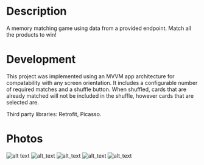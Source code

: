 
# Description

A memory matching game using data from a provided endpoint. Match all the products to win!

# Development

This project was implemented using an MVVM app architecture for compatability with any screen orientation. It includes a configurable number of required matches and a shuffle button. When shuffled, cards that are already matched will not be included in the shuffle, however cards that are selected are.

Third party libraries: Retrofit, Picasso.

# Photos
![alt text](https://github.com/1298se/shopify-mobile-challenge/blob/master/attachments/Screenshot_20190921-234235_Memory%20Matcher.jpg)
![alt_text](https://github.com/1298se/shopify-mobile-challenge/blob/master/attachments/Screenshot_20190921-234241_Memory%20Matcher.jpg)
![alt_text](https://github.com/1298se/shopify-mobile-challenge/blob/master/attachments/Screenshot_20190921-234321_Memory%20Matcher.jpg)
![alt_text](https://github.com/1298se/shopify-mobile-challenge/blob/master/attachments/Screenshot_20190921-235038_Memory%20Matcher.jpg)
![alt_text](https://github.com/1298se/shopify-mobile-challenge/blob/master/attachments/Screenshot_20190921-235104_Memory%20Matcher.jpg)
